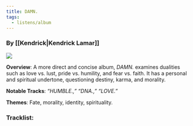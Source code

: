 ```yaml
---
title: DAMN.
tags:
  - listens/album
---
```

### By [[Kendrick|Kendrick Lamar]]

![](https://upload.wikimedia.org/wikipedia/en/5/51/Kendrick_Lamar_-_Damn.png)

**Overview**: A more direct and concise album, _DAMN._ examines dualities such as love vs. lust, pride vs. humility, and fear vs. faith. It has a personal and spiritual undertone, questioning destiny, karma, and morality.

**Notable Tracks**: _“HUMBLE.,” “DNA.,” “LOVE.”_

**Themes**: Fate, morality, identity, spirituality.


### Tracklist: